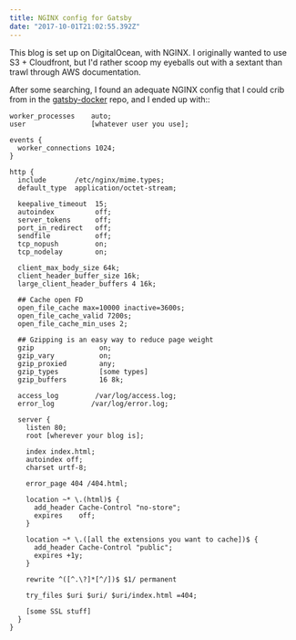 ```yaml
---
title: NGINX config for Gatsby
date: "2017-10-01T21:02:55.392Z"
---
```


This blog is set up on DigitalOcean, with NGINX. I originally wanted to use S3 +
Cloudfront, but I'd rather scoop my eyeballs out with a sextant than trawl
through AWS documentation.

After some searching, I found an adequate NGINX config that I could crib from in
the [gatsby-docker](https://github.com/gatsbyjs/gatsby-docker) repo, and I ended
up with::

```nginx
worker_processes    auto;
user                [whatever user you use];

events {
  worker_connections 1024;
}

http {
  include       /etc/nginx/mime.types;
  default_type  application/octet-stream;

  keepalive_timeout  15;
  autoindex          off;
  server_tokens      off;
  port_in_redirect   off;
  sendfile           off;
  tcp_nopush         on;
  tcp_nodelay        on;

  client_max_body_size 64k;
  client_header_buffer_size 16k;
  large_client_header_buffers 4 16k;

  ## Cache open FD
  open_file_cache max=10000 inactive=3600s;
  open_file_cache_valid 7200s;
  open_file_cache_min_uses 2;

  ## Gzipping is an easy way to reduce page weight
  gzip                on;
  gzip_vary           on;
  gzip_proxied        any;
  gzip_types          [some types]
  gzip_buffers        16 8k;

  access_log         /var/log/access.log;
  error_log         /var/log/error.log;

  server {
    listen 80;
    root [wherever your blog is];

    index index.html;
    autoindex off;
    charset urtf-8;

    error_page 404 /404.html;

    location ~* \.(html)$ {
      add_header Cache-Control "no-store";
      expires    off;
    }

    location ~* \.([all the extensions you want to cache])$ {
      add_header Cache-Control "public";
      expires +1y;
    }

    rewrite ^([^.\?]*[^/])$ $1/ permanent

    try_files $uri $uri/ $uri/index.html =404;

    [some SSL stuff]
  }
}
```

